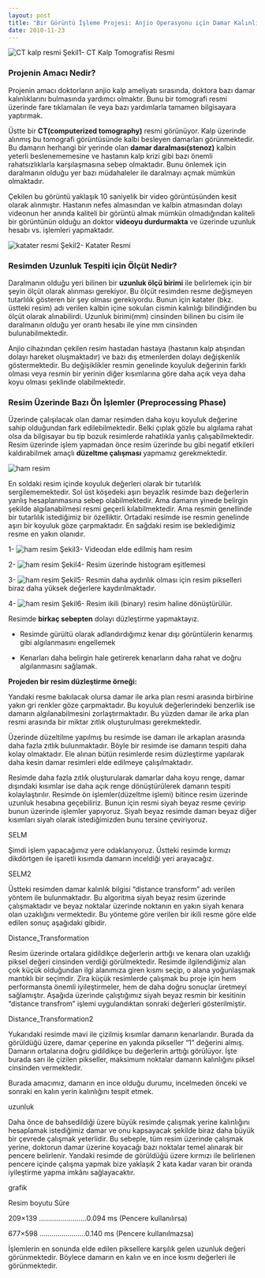 ```yaml
---
layout: post
title: "Bir Görüntü İşleme Projesi: Anjio Operasyonu için Damar Kalınlığı Tespit"
date: 2010-11-23
---
```


![CT kalp resmi](https://github.com/mehmetakifakkus/mehmetakifakkus.github.io/blob/master/img/image_processing_images/damar_kalinligi_projesi/CT_kalp.PNG?raw=true) Şekil1- CT Kalp Tomografisi Resmi



### Projenin Amacı Nedir?

Projenin amacı doktorların anjio kalp ameliyatı sırasında, doktora bazı damar kalınlıklarını bulmasında yardımcı olmaktır. Bunu bir tomografi resmi üzerinde fare tıklamaları ile veya bazı yardımlarla tamamen bilgisayara yaptırmak.

Üstte bir **CT(computerized tomography)** resmi görünüyor. Kalp üzerinde alınmış bu tomografi görüntüsünde kalbi besleyen damarları görünmektedir. Bu damarın herhangi bir yerinde olan **damar daralması(stenoz)** kalbin yeterli beslenememesine ve hastanın kalp krizi gibi bazı önemli rahatsızlıklarla karşılaşmasına sebep olmaktadır. Bunu önlemek için daralmanın olduğu yer bazı müdahaleler ile daralmayı açmak mümkün olmaktadır.

Çekilen bu görüntü yaklaşık 10 saniyelik bir video görüntüsünden kesit olarak alınmıştır. Hastanın nefes almasından ve kalbin atmasından dolayı videonun her anında kaliteli bir görüntü almak mümkün olmadığından kaliteli bir görüntünün olduğu an doktor **videoyu durdurmakta** ve üzerinde uzunluk hesabı vs. işlemleri yapmaktadır.

![katater resmi](https://github.com/mehmetakifakkus/mehmetakifakkus.github.io/blob/master/img/image_processing_images/damar_kalinligi_projesi/katater.PNG?raw=true) Şekil2- Katater Resmi



### Resimden Uzunluk Tespiti için Ölçüt Nedir?

Daralmanın olduğu yeri bilinen bir **uzunluk ölçü birimi** ile belirlemek için bir şeyin ölçüt olarak alınması gerekiyor.  Bu ölçüt resimden resme değişmeyen tutarlılık gösteren bir şey olması gerekiyordu. Bunun için katater (bkz. üstteki resim) adı verilen kalbin içine sokulan cismin kalınlığı bilindiğinden bu ölçüt olarak alınabilirdi. Uzunluk birimi(mm)  cinsinden bilinen bu cisim ile daralmanın olduğu yer orantı hesabı ile yine mm cinsinden bulunabilmektedir.

Anjio cihazından çekilen resim hastadan hastaya (hastanın kalp atışından dolayı hareket oluşmaktadır) ve bazı dış etmenlerden dolayı değişkenlik göstermektedir. Bu değişiklikler resmin genelinde koyuluk değerinin farklı olması veya resmin bir yerinin diğer kısımlarına göre daha açık veya daha koyu olması şeklinde olabilmektedir.



### Resim Üzerinde Bazı Ön İşlemler (Preprocessing Phase)

Üzerinde çalışılacak olan damar resimden daha koyu koyuluk değerine sahip olduğundan fark edilebilmektedir. Belki çıplak gözle bu algılama rahat olsa da bilgisayar bu tip bozuk resimlerde rahatlıkla yanlış çalışabilmektedir. Resim üzerinde işlem yapmadan önce resim üzerinde bu gibi negatif etkileri kaldırabilmek amaçlı **düzeltme çalışması** yapmamız gerekmektedir.

![ham resim](https://github.com/mehmetakifakkus/mehmetakifakkus.github.io/blob/master/img/image_processing_images/damar_kalinligi_projesi/bozuk.png?raw=true)

En soldaki resim içinde koyuluk değerleri olarak bir tutarlılık sergilememektedir. Sol üst köşedeki aşırı beyazlık resimde bazı değerlerin yanlış hesaplanmasına sebep olabilmektedir. Ama damarın yinede belirgin şekilde algılanabilmesi resmi geçerli kılabilmektedir. Ama resmin genellinde bir tutarlılık istediğimiz bir özelliktir. Ortadaki resimde ise resmin genelinde aşırı bir koyuluk göze çarpmaktadır. En sağdaki resim ise beklediğimiz resme en yakın olanıdır. 



1- ![ham resim](https://github.com/mehmetakifakkus/mehmetakifakkus.github.io/blob/master/img/image_processing_images/damar_kalinligi_projesi/1.png?raw=true) Şekil3- Videodan elde edilmiş ham resim



2- ![ham resim](https://github.com/mehmetakifakkus/mehmetakifakkus.github.io/blob/master/img/image_processing_images/damar_kalinligi_projesi/2.png?raw=true) Şekil4- Resim üzerinde histogram eşitlemesi



3- ![ham resim](https://github.com/mehmetakifakkus/mehmetakifakkus.github.io/blob/master/img/image_processing_images/damar_kalinligi_projesi/3.png?raw=true) Şekil5- Resmin daha aydınlık olması için resim pikselleri biraz daha yüksek değerlere kaydırılmaktadır.



4- ![ham resim](https://github.com/mehmetakifakkus/mehmetakifakkus.github.io/blob/master/img/image_processing_images/damar_kalinligi_projesi/4.PNG?raw=true) Şekil6- Resim ikili (binary) resim haline dönüştürülür.







Resimde **birkaç sebepten** dolayı düzleştirme yapmaktayız.

- Resimde gürültü olarak adlandırdığımız kenar dışı görüntülerin kenarmış gibi algılanmasını engellemek

- Kenarları daha belirgin hale getirerek kenarların daha rahat ve doğru algılanmasını sağlamak.

  

**Projeden bir resim düzleştirme örneği:**

Yandaki resme bakılacak olursa damar ile arka plan resmi arasında birbirine yakın gri renkler göze çarpmaktadır. Bu koyuluk değerlerindeki benzerlik ise damarın algılanabilmesini zorlaştırmaktadır. Bu yüzden damar ile arka plan resmi arasında bir miktar zıtlık oluşturulması gerekmektedir.

Üzerinde düzeltilme yapılmış bu resimde ise damarı ile arkaplan arasında daha fazla zıtlık bulunmaktadır. Böyle bir resimde ise damarın tespiti daha kolay olmaktadır. Ele alınan bütün resimlerde resim düzleştirme yapılarak daha kesin damar resimleri elde edilmeye çalışılmaktadır.

Resimde daha fazla zıtlık oluşturularak damarlar daha koyu renge, damar dışındaki kısımlar ise daha açık renge dönüştürülerek damarın tespiti kolaylaştırılır. Resimde ön işlemler(düzeltme işlemi) bitince resim üzerinde uzunluk hesabına geçebiliriz. Bunun için resmi siyah beyaz resme çevirip bunun üzerinde işlemler yapıyoruz. Siyah beyaz resimde damarı beyaz diğer kısımları siyah olarak istediğimizden bunu tersine çeviriyoruz.

SELM

Şimdi işlem yapacağımız yere odaklanıyoruz. Üstteki resimde kırmızı dikdörtgen ile işaretli kısımda damarın inceldiği yeri arayacağız.

SELM2

Üstteki resimden damar kalınlık bilgisi “distance transform” adı verilen yöntem ile bulunmaktadır. Bu algoritma siyah beyaz resim üzerinde çalışmaktadır ve beyaz noktalar üzerinde noktanın en yakın siyah kenara olan uzaklığını vermektedir. Bu yönteme göre verilen bir ikili resme göre elde edilen sonuç aşağıdaki gibidir.

Distance_Transformation

Resim üzerinde ortalara gidildikçe değerlerin arttığı ve kenara olan uzaklığı piksel değeri cinsinden verdiği görülmektedir. Resimde ilgilendiğimiz alan çok küçük olduğundan ilgi alanımıza giren kısmı seçip, o alana yoğunlaşmak mantıklı bir seçimdir.  Zira küçük resimlerde çalışmak bu proje için hem performansta önemli iyileştirmeler, hem de daha doğru sonuçlar üretmeyi sağlamıştır. Aşağıda üzerinde çalıştığımız siyah beyaz resmin bir kesitinin “distance transfrom” işlemi uygulandıktan sonraki değerleri gösterilmiştir.

Distance_Transformation2

Yukarıdaki resimde mavi ile çizilmiş kısımlar damarın kenarlarıdır. Burada da görüldüğü üzere, damar çeperine en yakında pikseller “1” değerini almış. Damarın ortalarına doğru gidildikçe bu değerlerin arttığı görülüyor. İşte burada sarı ile çizilen pikseller, maksimum noktalar damarın kalınlığını piksel cinsinden vermektedir.

Burada amacımız, damarın en ince olduğu durumu, incelmeden önceki ve sonraki en kalın yerin kalınlığını tespit etmek.

uzunluk

Daha önce de bahsedildiği üzere büyük resimde çalışmak yerine kalınlığını hesaplamak istediğimiz damar ve onu kapsayacak şekilde biraz daha büyük bir çevrede çalışmak yeterlidir. Bu sebeple, tüm resim üzerinde çalışmak yerine, doktorun damar üzerine koyacağı bazı noktalar temel alınarak bir pencere belirlenir. Yandaki resimde de görüldüğü üzere kırmızı ile belirlenen pencere içinde çalışma yapmak bize yaklaşık 2 kata kadar varan bir oranda iyileştirme yapma imkânı sağlayacaktır.

grafik

Resim boyutu                            Süre

209×139  ……………………0.094 ms (Pencere kullanılırsa)

677×598  …………………..0.140 ms (Pencere kullanılmazsa)

İşlemlerin en sonunda elde edilen piksellere karşılık gelen uzunluk değeri görünmektedir. Böylece damarın en kalın ve en ince kısmı değerleri ile görünmektedir.
